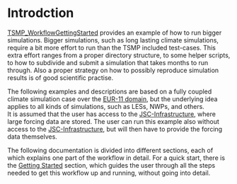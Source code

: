 # Introdction

[TSMP_WorkflowGettingStarted](https://github.com/HPSCTerrSys/TSMP_WorkflowGettingStarted) provides an example of how to run bigger simulations. 
Bigger simulations, such as long lasting climate simulations, require a bit more 
effort to run than the TSMP included test-cases.
This extra effort ranges from a proper directory structure, to some helper 
scripts, to how to subdivide and submit a simulation that takes months to run 
through. Also a proper strategy on how to possibly reproduce simulation results 
is of good scientific practise.  

The following examples and descriptions are based on a fully coupled climate 
simulation case over the [EUR-11 domain](), 
but the underlying idea applies to all kinds of simulations, such as LESs, NWPs, 
and others.   
It is assumed that the user has access to the [JSC-Infrastructure](), where 
large forcing data are stored. The user can run this example also without access 
to the [JSC-Infrastructure](), but will then have to provide the forcing data 
themselves.  

The following documentation is divided into different sections, each of which 
explains one part of the workflow in detail. For a quick start, there is the 
[Getting Started]() section, which guides the user through all the steps needed 
to get this workflow up and running, without going into detail.

